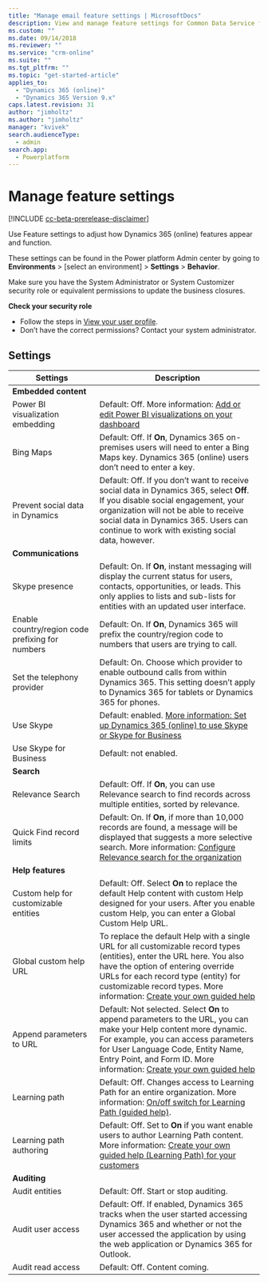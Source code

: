 ```yaml
---
title: "Manage email feature settings | MicrosoftDocs"
description: View and manage feature settings for Common Data Service for Apps.
ms.custom: ""
ms.date: 09/14/2018
ms.reviewer: ""
ms.service: "crm-online"
ms.suite: ""
ms.tgt_pltfrm: ""
ms.topic: "get-started-article"
applies_to: 
  - "Dynamics 365 (online)"
  - "Dynamics 365 Version 9.x"
caps.latest.revision: 31
author: "jimholtz"
ms.author: "jimholtz"
manager: "kvivek"
search.audienceType: 
  - admin
search.app: 
  - Powerplatform
---
```

# Manage feature settings

[!INCLUDE [cc-beta-prerelease-disclaimer](../includes/cc-beta-prerelease-disclaimer.md)]

Use Feature settings to adjust how Dynamics 365 (online) features appear and function.

These settings can be found in the Power platform Admin center by going to **Environments** > [select an environment] > **Settings** > **Behavior**.

Make sure you have the System Administrator or System Customizer security role or equivalent permissions to update the business closures.

**Check your security role**

- Follow the steps in [View your user profile](https://docs.microsoft.com/dynamics365/customer-engagement/basics/view-your-user-profile).
- Don’t have the correct permissions? Contact your system administrator.

## Settings

|Settings|Description|  
|--------------|-----------------|  
|**Embedded content**||  
|Power BI visualization embedding|Default: Off. More information: [Add or edit Power BI visualizations on your dashboard](https://docs.microsoft.com/dynamics365/customer-engagement/basics/add-edit-power-bi-visualizations-dashboard)|  
|Bing Maps|Default: Off. If **On**, Dynamics 365 on-premises users will need to enter a Bing Maps key. Dynamics 365 (online) users don’t need to enter a key. |  
|Prevent social data in Dynamics|Default: Off. If you don’t want to receive social data in Dynamics 365, select **Off**. If you disable social engagement, your organization will not be able to receive social data in Dynamics 365. Users can continue to work with existing social data, however.|  
|**Communications**| |
|Skype presence|Default: On. If **On**, instant messaging will display the current status for users, contacts, opportunities, or leads. This only applies to lists and sub-lists for entities with an updated user interface.|  
|Enable country/region code prefixing for numbers|Default: On. If **On**, Dynamics 365 will prefix the country/region code to numbers that users are trying to call.|  
|Set the telephony provider|Default: On. Choose which provider to enable outbound calls from within Dynamics 365. This setting doesn’t apply to Dynamics 365 for tablets or Dynamics 365 for phones.|  
|Use Skype| Default: enabled. [More information: Set up Dynamics 365 (online) to use Skype or Skype for Business](https://docs.microsoft.com/dynamics365/customer-engagement/admin/set-up-skype-or-skype-for-business)|
|Use Skype for Business| Default: not enabled. |
|**Search**||  
|Relevance Search|Default: Off. If **On**, you can use Relevance search to find records across multiple entities, sorted by relevance.|  
|Quick Find record limits|Default: On. If **On**, if more than 10,000 records are found, a message will be displayed that suggests a more selective search. More information: [Configure Relevance search for the organization](https://docs.microsoft.com/dynamics365/customer-engagement/admin/configure-relevance-search-organization)| 
|**Help features**||  
|Custom help for customizable entities|Default: Off. Select **On** to replace the default Help content with custom Help designed for your users. After you enable custom Help, you can enter a Global Custom Help URL.|  
|Global custom help URL| To replace the default Help with a single URL for all customizable record types (entities), enter the URL here. You also have the option of entering override URLs for each record type (entity) for customizable record types. More information: [Create your own guided help](https://docs.microsoft.com/dynamics365/customer-engagement/customize/create-guided-help-learning-path)|  
|Append parameters to URL|Default: Not selected.  Select **On** to append parameters to the URL, you can make your Help content more dynamic. For example, you can access parameters for User Language Code, Entity Name, Entry Point, and Form ID. More information: [Create your own guided help](https://docs.microsoft.com/dynamics365/customer-engagement/customize/create-guided-help-learning-path)|  
|Learning path|Default: Off. Changes access to Learning Path for an entire organization. More information: [On/off switch for Learning Path (guided help)](https://docs.microsoft.com/dynamics365/customer-engagement/admin/on-off-switch-for-learning-path-guided-help).|  
|Learning path authoring|Default: Off. Set to **On** if you want enable users to author Learning Path content. More information: [Create your own guided help (Learning Path) for your customers](https://docs.microsoft.com/dynamics365/customer-engagement/customize/create-guided-help-learning-path)|
|**Auditing**| |
|Audit entities|Default: Off. Start or stop auditing.|  
|Audit user access|Default: Off. If enabled, Dynamics 365 tracks when the user started accessing Dynamics 365 and whether or not the user accessed the application by using the web application or Dynamics 365 for Outlook.| 
|Audit read access|Default: Off. Content coming.| 
